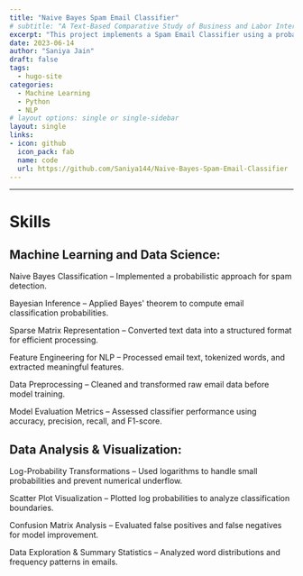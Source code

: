 ```yaml
---
title: "Naive Bayes Spam Email Classifier"
# subtitle: "A Text-Based Comparative Study of Business and Labor Interest Group Power in U.S. Labor Rule-making"
excerpt: "This project implements a Spam Email Classifier using a probabilistic approach based on Naive Bayes theorem. The classifier is designed to distinguish between spam and non-spam (ham) emails by computing the probability of an email belonging to each category. The model leverages Bayesian inference and log-probability calculations to handle large feature spaces efficiently."
date: 2023-06-14
author: "Saniya Jain"
draft: false
tags:
  - hugo-site
categories:
  - Machine Learning
  - Python
  - NLP
# layout options: single or single-sidebar
layout: single
links:
- icon: github
  icon_pack: fab
  name: code
  url: https://github.com/Saniya144/Naive-Bayes-Spam-Email-Classifier
---
```


<!-- ## [Tachyons](http://tachyons.io) is a design system that allows you to design gorgeous interfaces in the browser with little effort. -->

---

# Skills 

## Machine Learning and Data Science:​
Naive Bayes Classification – Implemented a probabilistic approach for spam detection.

Bayesian Inference – Applied Bayes' theorem to compute email classification probabilities.

Sparse Matrix Representation – Converted text data into a structured format for efficient processing.

​Feature Engineering for NLP – Processed email text, tokenized words, and extracted meaningful features.

Data Preprocessing – Cleaned and transformed raw email data before model training.

Model Evaluation Metrics – Assessed classifier performance using accuracy, precision, recall, and F1-score.

## Data Analysis & Visualization:​
Log-Probability Transformations – Used logarithms to handle small probabilities and prevent numerical underflow.

Scatter Plot Visualization – Plotted log probabilities to analyze classification boundaries.

Confusion Matrix Analysis – Evaluated false positives and false negatives for model improvement.

Data Exploration & Summary Statistics – Analyzed word distributions and frequency patterns in emails.